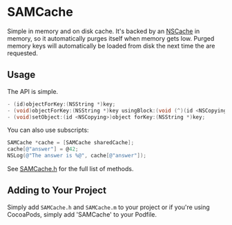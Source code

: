 # SAMCache

Simple in memory and on disk cache. It's backed by an [NSCache](https://developer.apple.com/library/mac/#documentation/Cocoa/Reference/NSCache_Class/Reference/Reference.html) in memory, so it automatically purges itself when memory gets low. Purged memory keys will automatically be loaded from disk the next time the are requested.

## Usage

The API is simple.

``` objective-c
- (id)objectForKey:(NSString *)key;
- (void)objectForKey:(NSString *)key usingBlock:(void (^)(id <NSCopying> object))block;
- (void)setObject:(id <NSCopying>)object forKey:(NSString *)key;
```

You can also use subscripts:

``` objective-c
SAMCache *cache = [SAMCache sharedCache];
cache[@"answer"] = @42;
NSLog(@"The answer is %@", cache[@"answer"]);
```

See [SAMCache.h](SAMCache/SAMCache.h) for the full list of methods.

## Adding to Your Project

Simply add `SAMCache.h` and `SAMCache.m` to your project or if you're using CocoaPods, simply add 'SAMCache' to your Podfile.
